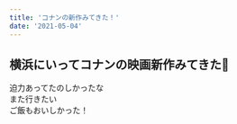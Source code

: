 ```yaml
---
title: 'コナンの新作みてきた！'
date: '2021-05-04'
---
```


## 横浜にいってコナンの映画新作みてきた🍿  

迫力あってたのしかったな  
また行きたい  
ご飯もおいしかった！  